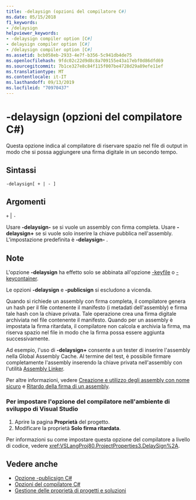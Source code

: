```yaml
---
title: -delaysign (opzioni del compilatore C#)
ms.date: 05/15/2018
f1_keywords:
- /delaysign
helpviewer_keywords:
- -delaysign compiler option [C#]
- delaysign compiler option [C#]
- /delaysign compiler option [C#]
ms.assetid: bcb058eb-2933-4e7f-b356-5c941db4de75
ms.openlocfilehash: 9fdc02c22d9d8c8a709155e43a17ebf0d86dfd69
ms.sourcegitcommit: 7b1ce327e8c84f115f007be4728d29a89efe11ef
ms.translationtype: MT
ms.contentlocale: it-IT
ms.lasthandoff: 09/13/2019
ms.locfileid: "70970437"
---
```

# <a name="-delaysign-c-compiler-options"></a>-delaysign (opzioni del compilatore C#)

Questa opzione indica al compilatore di riservare spazio nel file di output in modo che si possa aggiungere una firma digitale in un secondo tempo.

## <a name="syntax"></a>Sintassi

```console
-delaysign[ + | - ]
```

## <a name="arguments"></a>Argomenti

`+` &#124; `-`

Usare **-delaysign-** se si vuole un assembly con firma completa. Usare **-delaysign+** se si vuole solo inserire la chiave pubblica nell'assembly. L'impostazione predefinita è **-delaysign-** .

## <a name="remarks"></a>Note

L'opzione **-delaysign** ha effetto solo se abbinata all'opzione [-keyfile](./keyfile-compiler-option.md) o [-keycontainer](./keycontainer-compiler-option.md).

Le opzioni **-delaysign** e **-publicsign** si escludono a vicenda.

Quando si richiede un assembly con firma completa, il compilatore genera un hash per il file contenente il manifesto (i metadati dell'assembly) e firma tale hash con la chiave privata. Tale operazione crea una firma digitale archiviata nel file contenente il manifesto. Quando per un assembly è impostata la firma ritardata, il compilatore non calcola e archivia la firma, ma riserva spazio nel file in modo che la firma possa essere aggiunta successivamente.

Ad esempio, l'uso di **-delaysign+** consente a un tester di inserire l'assembly nella Global Assembly Cache. Al termine del test, è possibile firmare completamente l'assembly inserendo la chiave privata nell'assembly con l'utilità [Assembly Linker](../../../framework/tools/al-exe-assembly-linker.md).

Per altre informazioni, vedere [Creazione e utilizzo degli assembly con nome sicuro](../../../standard/assembly/create-use-strong-named.md) e [Ritardo della firma di un assembly](../../../standard/assembly/delay-sign.md).

### <a name="to-set-this-compiler-option-in-the-visual-studio-development-environment"></a>Per impostare l'opzione del compilatore nell'ambiente di sviluppo di Visual Studio

1. Aprire la pagina **Proprietà** del progetto.
1. Modificare la proprietà **Solo firma ritardata**.

Per informazioni su come impostare questa opzione del compilatore a livello di codice, vedere <xref:VSLangProj80.ProjectProperties3.DelaySign%2A>.

## <a name="see-also"></a>Vedere anche

- [Opzione -publicsign C#](publicsign-compiler-option.md)
- [Opzioni del compilatore C#](index.md)
- [Gestione delle proprietà di progetti e soluzioni](/visualstudio/ide/managing-project-and-solution-properties)
